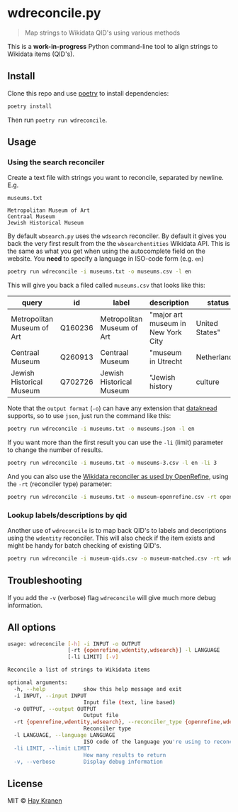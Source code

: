 # wdreconcile.py
> Map strings to Wikidata QID's using various methods

This is a **work-in-progress** Python command-line tool to align strings to Wikidata items (QID's).

## Install
Clone this repo and use [poetry](https://python-poetry.org/) to install dependencies:

```bash
poetry install
```

Then run `poetry run wdreconcile`.

## Usage

### Using the search reconciler
Create a text file with strings you want to reconcile, separated by newline. E.g.

`museums.txt`
```csv
Metropolitan Museum of Art
Centraal Museum
Jewish Historical Museum
```

By default `wbsearch.py` uses the `wdsearch` reconciler. By default it gives you back the very first result from the the `wbsearchentities` Wikidata API. This is the same as what you get when using the autocomplete field on the website. You **need** to specify a language in ISO-code form (e.g. `en`)

```bash
poetry run wdreconcile -i museums.txt -o museums.csv -l en
```

This will give you back a filed called `museums.csv` that looks like this:

|query|id|label|description|status|
|-----|--|-----|-----------|------|
|Metropolitan Museum of Art|Q160236|Metropolitan Museum of Art|"major art museum in New York City| United States"|ok|
|Centraal Museum|Q260913|Centraal Museum|"museum in Utrecht| Netherlands"|ok|
|Jewish Historical Museum|Q702726|Jewish Historical Museum|"Jewish history| culture| and religion museum in Amsterdam| Netherlands"|ok|

Note that the `output format` (`-o`) can have any extension that [dataknead](https://github.com/hay/dataknead) supports, so to use `json`, just run the command like this:
```bash
poetry run wdreconcile -i museums.txt -o museums.json -l en
```

If you want more than the first result you can use the `-li` (limit) parameter to change the number of results.

```bash
poetry run wdreconcile -i museums.txt -o museums-3.csv -l en -li 3
```

And you can also use the [Wikidata reconciler as used by OpenRefine](https://wdreconcile.toolforge.org/), using the `-rt` (reconciler type) parameter:

```bash
poetry run wdreconcile -i museums.txt -o museum-openrefine.csv -rt openrefine -l en
```

### Lookup labels/descriptions by qid
Another use of `wdreconcile` is to map back QID's to labels and descriptions using the `wdentity` reconciler. This will also check if the item exists and might be handy for batch checking of existing QID's.

```bash
poetry run wdreconcile -i museum-qids.csv -o museum-matched.csv -rt wdentity -l en
```

## Troubleshooting
If you add the `-v` (verbose) flag `wdreconcile` will give much more debug information.

## All options
```bash
usage: wdreconcile [-h] -i INPUT -o OUTPUT
                   [-rt {openrefine,wdentity,wdsearch}] -l LANGUAGE
                   [-li LIMIT] [-v]

Reconcile a list of strings to Wikidata items

optional arguments:
  -h, --help            show this help message and exit
  -i INPUT, --input INPUT
                        Input file (text, line based)
  -o OUTPUT, --output OUTPUT
                        Output file
  -rt {openrefine,wdentity,wdsearch}, --reconciler_type {openrefine,wdentity,wdsearch}
                        Reconciler type
  -l LANGUAGE, --language LANGUAGE
                        ISO code of the language you're using to reconcile
  -li LIMIT, --limit LIMIT
                        How many results to return
  -v, --verbose         Display debug information

 ```

## License
MIT &copy; [Hay Kranen](http://www.haykranen.nl)
